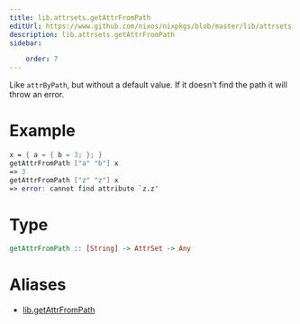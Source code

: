 ```yaml
---
title: lib.attrsets.getAttrFromPath
editUrl: https://www.github.com/nixos/nixpkgs/blob/master/lib/attrsets.nix#L133C5
description: lib.attrsets.getAttrFromPath
sidebar:

    order: 7
---
```


Like `attrByPath`, but without a default value. If it doesn't find the
path it will throw an error.

# Example

```nix
x = { a = { b = 3; }; }
getAttrFromPath ["a" "b"] x
=> 3
getAttrFromPath ["z" "z"] x
=> error: cannot find attribute `z.z'
```

# Type

```haskell
getAttrFromPath :: [String] -> AttrSet -> Any
```


# Aliases

- [lib.getAttrFromPath](./reference/lib/lib-getAttrFromPath)


